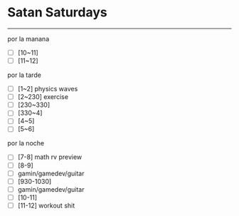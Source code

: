 # Satan Saturdays
---
por la manana
- [ ] [10~11] 
- [ ] [11~12] 

por la tarde
- [ ] [1~2] physics waves
- [ ] [2~230] exercise
- [ ] [230~330] 
- [ ] [330~4] 
- [ ] [4~5] 
- [ ] [5~6] 

por la noche
- [ ] [7-8] math rv preview
- [ ] [8-9] 
- [ ] gamin/gamedev/guitar
- [ ] [930-1030] 
- [ ] gamin/gamedev/guitar
- [ ] [10-11] 
- [ ] [11-12] workout shit